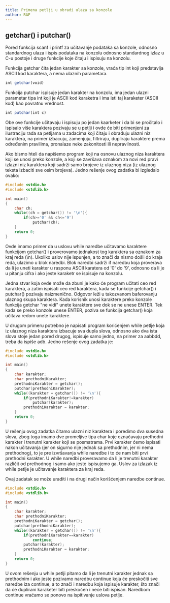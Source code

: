 ```yaml
---
title: Primena petlji u obradi ulaza sa konzole
author: RAF
---
```



## getchar() i putchar()

Pored funkcija scanf i printf za učitavanje podataka sa konzole, odnosno standardnog ulaza i ispis podataka na konzolu odnosno standardnog izlaz u C-u postoje i druge funkcije koje čitaju i ispisuju na konzolu. 

Funkcija getchar čita jedan karakter sa konzole, vraća tip int koji predstavlja ASCII kod karaktera, a nema ulaznih parametara. 

```r
int getchar(void)
``` 

Funkcija putchar ispisuje jedan karakter na konzolu, ima jedan ulazni parametar tipa int koji je ASCII kod karaketra i ima isti taj karaketer (ASCII kod) kao povratnu vrednost. 

```r
int putchar(int c) 
``` 

Obe ove funkcije učitavaju i ispisuju po jedan kaarketer i da bi se pročitalo i ispisalo više karaktera pozivaju se u petlji i ovde će biti primenjeni za ilustraciju rada sa petljama u zadacima koji čitaju i obrađuju ulazni niz karaktera, na primer izbacuju, zamenjuju, filtriraju, dupliraju karaktere prema određenim pravilima, pronalaze neke zakonitosti ili nepravilnosti. 

Ako bismo hteli da napišemo program koji na osnovu ulaznog niza karaktera koji se unosi preko konzole, a koji se završava oznakom za novi red pravi izlazni niz karaktera koji sadrži samo brojeve iz ulaznog niza (iz ulaznog teksta izbaciti sve osim brojeva). Jedno rešenje ovog zadatka bi izgledalo ovako: 

```c
#include <stdio.h>
#include <stdlib.h>

int main()
{
    char ch;
    while((ch = getchar()) != '\n'){
        if(ch>='0' && ch<='9')
            putchar(ch);
    }
    return 0;
}
``` 
Ovde imamo primer da u uslovu while naredbe učitavamo karaktere funkcijom getchar() i proverovamo jednakost tog karaktera sa oznakom za kraj reda (\n). Ukoliko uslov nije ispunjen, a to znači da nismo došli do kraja reda, ulazimo u blok naredbi. Blok naredbi sadrži if naredbu koja proverava da li je uneti karakter u rasponu ASCII karatera od '0' do '9', odnosno da li je u pitanju cifra i ako jeste karaketr se ispisuje na konzolu. 

Jedna stvar koja ovde može da zbuni je kako će program učitati ceo red karaktera, a zatim ispisati ceo red karaktera, kada se funkcije getchar() i putchar() pozivaju naizmenično. Odgovor leži u takozvanom baferovanju ulaznog skupa karaktera. Kada korisnik unosi karaktere preko konzole funkcija getchar "ne vidi" unete karaktere sve dok se ne unese ENTER. Tek kada se preko konzole unese ENTER, poziva se funkcija getchar() koja učitava redom unete karaktere. 

U drugom primeru potrebno je napisati program korićenjem while petlje koja iz ulaznog niza karaktera izbacuje sva dupla slova, odnosno ako dva ista slova stoje jedan pored drugog, ispisuje samo jedno, na primer za aabbdd, treba da ispiše adb. Jedno rešenje ovog zadatka je: 

```c
#include <stdio.h>
#include <stdlib.h>

int main()
{
    char karakter;
    char prethodniKarakter;
    prethodniKarakter = getchar();
    putchar(prethodniKarakter);
    while((karakter = getchar()) != '\n'){
        if(prethodniKarakter!=karakter)
            putchar(karakter);
        prethodniKarakter = karakter;
    }
    return 0;
}
```

U rešenju ovog zadatka čitamo ulazni niz karaktera i poredimo dva susedna slova, zbog toga imamo dve promeljive tipa char koje označavaju prethodni karakter i trenutni karakter koji se posmatrama. Prvi karakter ćemo ispisati nakon učitavanja (jer on sigurno nije jednak sa prethodnim, jer ni nema prethodnog), to je pre izvršavanja while naredbe i to će nam biti prvi prethodni karakter. U while naredbi proveravamo da li je trenutni karakter različit od prethodnog i samo ako jeste ispisujemo ga. Uslov za izlazak iz while petlje je učitavanje karaktera za kraj reda. 

Ovaj zadatak se može uraditi i na drugi način korišćenjem naredbe continue.

```c
#include <stdio.h>
#include <stdlib.h>

int main()
{
    char karakter;
    char prethodniKarakter;
    prethodniKarakter = getchar();
    putchar(prethodniKarakter);
    while((karakter = getchar()) != '\n'){
        if(prethodniKarakter==karakter)
            continue;
        putchar(karakter);
        prethodniKarakter = karakter;
    }
    return 0;
}
```

U ovom rešenju u while petlji pitamo da li je trenutni karakter jednak sa prethodnim i ako jeste pozivamo naredbu continue koja će preskočiti sve naredbe iza continue, a to znači i naredbu koja ispisuje karakter, što znači da će duplirani karaketer biti preskočen i neće biti ispisan. Naredbom continue vraćamo se ponovo na ispitivanje uslova petlje.  


